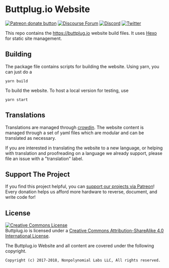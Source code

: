 # Buttplug.io Website

[![Patreon donate button](https://img.shields.io/badge/patreon-donate-yellow.svg)](https://www.patreon.com/qdot)
[![Discourse Forum](https://img.shields.io/badge/discourse-forum-blue.svg)](https://metafetish.club)
[![Discord](https://img.shields.io/discord/353303527587708932.svg?logo=discord)](https://discord.buttplug.io)
[![Twitter](https://img.shields.io/twitter/follow/buttplugio.svg?style=social&logo=twitter)](https://twitter.com/buttplugio)


This repo contains the https://buttplug.io website build files. It
uses [Hexo](https://hexo.io) for static site management.

## Building

The package file contains scripts for building the website. Using
yarn, you can just do a 

    yarn build

To build the website. To host a local version for testing, use 

    yarn start

## Translations

Translations are managed through [crowdin](https://crowdin.com). The
website content is managed through a set of yaml files which are
modular and can be translated as necessary.

If you are interested in translating the website to a new language, or
helping with translation and proofreading on a language we already
support, please file an issue with a "translation" label.

## Support The Project

If you find this project helpful, you can [support our projects via
Patreon](http://patreon.com/qdot)! Every donation helps us afford more
hardware to reverse, document, and write code for!

## License

<a rel="license" href="http://creativecommons.org/licenses/by-sa/4.0/"><img alt="Creative Commons License" style="border-width:0" src="https://i.creativecommons.org/l/by-sa/4.0/88x31.png" /></a><br />Buttplug.io is licensed under a <a rel="license" href="http://creativecommons.org/licenses/by-sa/4.0/">Creative Commons Attribution-ShareAlike 4.0 International License</a>.

The Buttplug.io Website and all content are covered under the following copyright.

    Copyright (c) 2017-2018, Nonpolynomial Labs LLC, All rights reserved.

    
